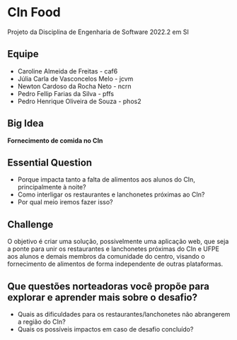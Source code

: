 # CIn Food
Projeto da Disciplina de Engenharia de Software 2022.2 em SI


## Equipe

- Caroline Almeida de Freitas - caf6 
- Júlia Carla de Vasconcelos Melo - jcvm 
- Newton Cardoso da Rocha Neto - ncrn 
- Pedro Fellip Farias da Silva - pffs 
- Pedro Henrique Oliveira de Souza - phos2


## Big Idea

**Fornecimento de comida no CIn**
  

## Essential Question

- Porque impacta tanto a falta de alimentos aos alunos do CIn, principalmente à noite?
- Como interligar os restaurantes e lanchonetes próximas ao CIn?
- Por qual meio iremos fazer isso?


## Challenge

O objetivo é criar uma solução, possivelmente uma aplicação web, que seja a ponte para unir os restaurantes e lanchonetes próximas do CIn e UFPE aos alunos e demais membros da comunidade do centro, visando o fornecimento de alimentos de forma independente de outras plataformas.


## Que questões norteadoras você propõe para explorar e aprender mais sobre o desafio?

- Quais as dificuldades para os restaurantes/lanchonetes não abrangerem a região do CIn?
- Quais os possíveis impactos em caso de desafio concluído?
